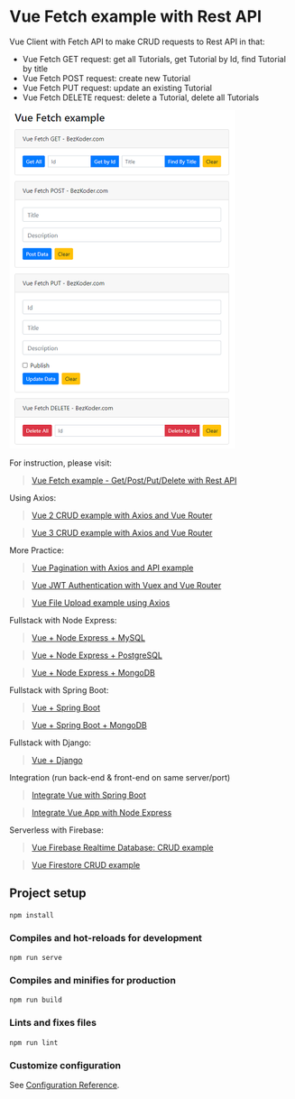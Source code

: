 # Vue Fetch example with Rest API

Vue Client with Fetch API to make CRUD requests to Rest API in that:
- Vue Fetch GET request: get all Tutorials, get Tutorial by Id, find Tutorial by title
- Vue Fetch POST request: create new Tutorial
- Vue Fetch PUT request: update an existing Tutorial
- Vue Fetch DELETE request: delete a Tutorial, delete all Tutorials

![vue-fetch-example](vue-fetch-example.png)

For instruction, please visit:
> [Vue Fetch example - Get/Post/Put/Delete with Rest API](https://www.bezkoder.com/vue-fetch-example/)

Using Axios:
> [Vue 2 CRUD example with Axios and Vue Router](https://www.bezkoder.com/vue-js-crud-app/)

> [Vue 3 CRUD example with Axios and Vue Router](https://www.bezkoder.com/vue-3-crud/)

More Practice:
> [Vue Pagination with Axios and API example](https://www.bezkoder.com/vue-pagination-axios/)

> [Vue JWT Authentication with Vuex and Vue Router](https://www.bezkoder.com/jwt-vue-vuex-authentication/)

> [Vue File Upload example using Axios](https://www.bezkoder.com/vue-axios-file-upload/)

Fullstack with Node Express:
> [Vue + Node Express + MySQL](https://www.bezkoder.com/vue-js-node-js-express-mysql-crud-example/)

> [Vue + Node Express + PostgreSQL](https://www.bezkoder.com/vue-node-express-postgresql/)

> [Vue + Node Express + MongoDB](https://www.bezkoder.com/vue-node-express-mongodb-mevn-crud/)

Fullstack with Spring Boot:
> [Vue + Spring Boot](https://www.bezkoder.com/spring-boot-vue-js-crud-example/)

> [Vue + Spring Boot + MongoDB](https://www.bezkoder.com/spring-boot-vue-mongodb/)

Fullstack with Django:
> [Vue + Django](https://www.bezkoder.com/django-vue-js-rest-framework/)

Integration (run back-end & front-end on same server/port)
> [Integrate Vue with Spring Boot](https://www.bezkoder.com/integrate-vue-spring-boot/)

> [Integrate Vue App with Node Express](https://www.bezkoder.com/serve-vue-app-express/)

Serverless with Firebase:
> [Vue Firebase Realtime Database: CRUD example](https://www.bezkoder.com/vue-firebase-realtime-database/)

> [Vue Firestore CRUD example](https://www.bezkoder.com/vue-firestore-crud/)

## Project setup
```
npm install
```

### Compiles and hot-reloads for development
```
npm run serve
```

### Compiles and minifies for production
```
npm run build
```

### Lints and fixes files
```
npm run lint
```

### Customize configuration
See [Configuration Reference](https://cli.vuejs.org/config/).

